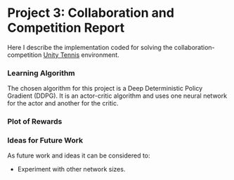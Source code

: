 # Project 3: Collaboration and Competition Report

Here I describe the implementation coded for solving the collaboration-competition [Unity Tennis](https://github.com/Unity-Technologies/ml-agents/blob/master/docs/Learning-Environment-Examples.md#tennis) environment.

### Learning Algorithm
The chosen algorithm for this project is a Deep Deterministic Policy Gradient (DDPG). It is an actor-critic algorithm and uses one neural network for the actor and another for the critic.

### Plot of Rewards

### Ideas for Future Work
As future work and ideas it can be considered to:
- Experiment with other network sizes.
